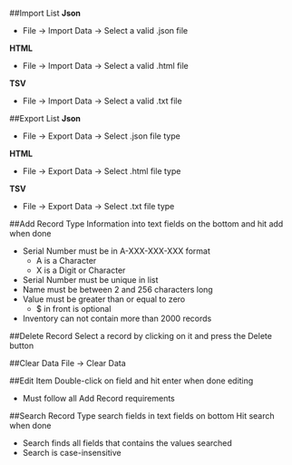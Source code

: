 ##Import List 
**Json** 
  - File -> Import Data -> Select a valid .json file

**HTML**
   - File -> Import Data -> Select a valid .html file

**TSV**
   - File -> Import Data -> Select a valid .txt file

##Export List
**Json**
- File -> Export Data -> Select .json file type

**HTML**
- File -> Export Data -> Select .html file type

**TSV**
- File -> Export Data -> Select .txt file type

##Add Record
Type Information into text fields on the bottom and hit add when done
* Serial Number must be in A-XXX-XXX-XXX format
  * A is a Character
  * X is a Digit or Character
* Serial Number must be unique in list
* Name must be between 2 and 256 characters long
* Value must be greater than or equal to zero
  * $ in front is optional
* Inventory can not contain more than 2000 records

##Delete Record
Select a record by clicking on it and press the Delete button

##Clear Data
File -> Clear Data

##Edit Item
Double-click on field and hit enter when done editing
* Must follow all Add Record requirements

##Search Record
Type search fields in text fields on bottom
Hit search when done
* Search finds all fields that contains the values searched
* Search is case-insensitive
